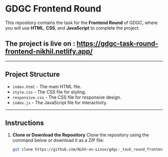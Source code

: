 # GDGC Frontend Round

This repository contains the task for the **Frontend Round** of GDGC, where you will use **HTML**, **CSS**, and **JavaScript** to complete the project.

## The project is live on : https://gdgc-task-round-frontend-nikhil.netlify.app/

---

## Project Structure

- `index.html` - The main HTML file.
- `style.css` - The CSS file for styling.
- `responsive.css` - The CSS file for responsive design.
- `index.js` - The JavaScript file for interactivity.

---

## Instructions

1. **Clone or Download the Repository**
   Clone the repository using the command below or download it as a ZIP file:
   ```bash
   git clone https://github.com/Nikh-on-Linux/gdgc-_task_round_frontend.git

